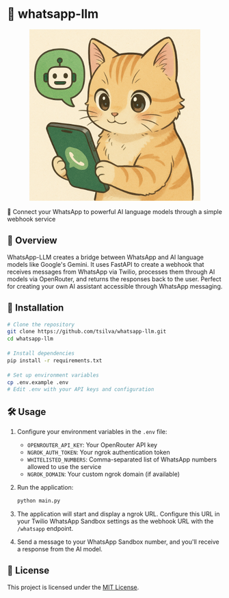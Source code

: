 # 🤖 whatsapp-llm

<p align="center">
  <img src="logo.jpg" alt="Logo" width="400"/>
</p>


🔹 Connect your WhatsApp to powerful AI language models through a simple webhook service

## 📖 Overview

WhatsApp-LLM creates a bridge between WhatsApp and AI language models like Google's Gemini. It uses FastAPI to create a webhook that receives messages from WhatsApp via Twilio, processes them through AI models via OpenRouter, and returns the responses back to the user. Perfect for creating your own AI assistant accessible through WhatsApp messaging.

## 🚀 Installation

```bash
# Clone the repository
git clone https://github.com/tsilva/whatsapp-llm.git
cd whatsapp-llm

# Install dependencies
pip install -r requirements.txt

# Set up environment variables
cp .env.example .env
# Edit .env with your API keys and configuration
```

## 🛠️ Usage

1. Configure your environment variables in the `.env` file:
   - `OPENROUTER_API_KEY`: Your OpenRouter API key
   - `NGROK_AUTH_TOKEN`: Your ngrok authentication token
   - `WHITELISTED_NUMBERS`: Comma-separated list of WhatsApp numbers allowed to use the service
   - `NGROK_DOMAIN`: Your custom ngrok domain (if available)

2. Run the application:
   ```bash
   python main.py
   ```

3. The application will start and display a ngrok URL. Configure this URL in your Twilio WhatsApp Sandbox settings as the webhook URL with the `/whatsapp` endpoint.

4. Send a message to your WhatsApp Sandbox number, and you'll receive a response from the AI model.

## 📄 License

This project is licensed under the [MIT License](LICENSE).